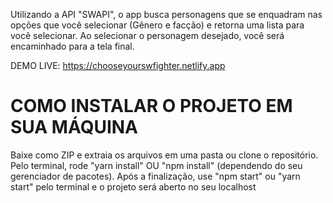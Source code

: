 Utilizando a API "SWAPI", o app busca personagens que se enquadram nas opções que você selecionar (Gênero e facção) e retorna uma lista para você selecionar. Ao selecionar o personagem desejado, você será encaminhado para a tela final.

DEMO LIVE: https://chooseyourswfighter.netlify.app

 # COMO INSTALAR O PROJETO EM SUA MÁQUINA

 Baixe como ZIP e extraia os arquivos em uma pasta ou clone o repositório. Pelo terminal, rode "yarn install" OU "npm install" (dependendo do seu gerenciador de pacotes). Após a finalização, use "npm start" ou "yarn start" pelo terminal e o projeto será aberto no seu localhost

 


